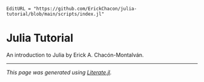 ```@meta
EditURL = "https://github.com/ErickChacon/julia-tutorial/blob/main/scripts/index.jl"
```

# Julia Tutorial

An introduction to Julia by Erick A. Chacón-Montalván.

---

*This page was generated using [Literate.jl](https://github.com/fredrikekre/Literate.jl).*

